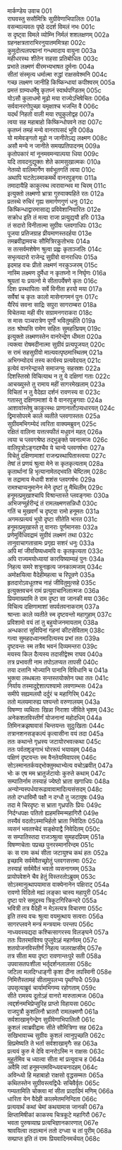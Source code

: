 मार्कण्डेय उवाच	001  
राघवस्तु ससौमित्रिः सुग्रीवेणाभिपालितः	001a  
वसन्माल्यवतः पृष्ठे ददर्श विमलं नभः	001c  
स दृष्ट्वा विमले व्योम्नि निर्मलं शशलक्षणम्	002a  
ग्रहनक्षत्रताराभिरनुयातममित्रहा	002c  
कुमुदोत्पलपद्मानां गन्धमादाय वायुना	003a  
महीधरस्थः शीतेन सहसा प्रतिबोधितः	003c  
प्रभाते लक्ष्मणं वीरमभ्यभाषत दुर्मनाः	004a  
सीतां संस्मृत्य धर्मात्मा रुद्धां राक्षसवेश्मनि	004c  
गच्छ लक्ष्मण जानीहि किष्किन्धायां कपीश्वरम्	005a  
प्रमत्तं ग्राम्यधर्मेषु कृतघ्नं स्वार्थपण्डितम्	005c  
योऽसौ कुलाधमो मूढो मया राज्येऽभिषेचितः	006a  
सर्ववानरगोपुच्छा यमृक्षाश्च भजन्ति वै	006c  
यदर्थं निहतो वाली मया रघुकुलोद्वह	007a  
त्वया सह महाबाहो किष्किन्धोपवने तदा	007c  
कृतघ्नं तमहं मन्ये वानरापसदं भुवि	008a  
यो मामेवङ्गतो मूढो न जानीतेऽद्य लक्ष्मण	008c  
असौ मन्ये न जानीते समयप्रतिपादनम्	009a  
कृतोपकारं मां नूनमवमन्याल्पया धिया	009c  
यदि तावदनुद्युक्तः शेते कामसुखात्मकः	010a  
नेतव्यो वालिमार्गेण सर्वभूतगतिं त्वया	010c  
अथापि घटतेऽस्माकमर्थे वानरपुङ्गवः	011a  
तमादायैहि काकुत्स्थ त्वरावान्भव मा चिरम्	011c  
इत्युक्तो लक्ष्मणो भ्रात्रा गुरुवाक्यहिते रतः	012a  
प्रतस्थे रुचिरं गृह्य समार्गणगुणं धनुः	012c  
किष्किन्धाद्वारमासाद्य प्रविवेशानिवारितः	012e  
सक्रोध इति तं मत्वा राजा प्रत्युद्ययौ हरिः	013a  
तं सदारो विनीतात्मा सुग्रीवः प्लवगाधिपः	013c  
पूजया प्रतिजग्राह प्रीयमाणस्तदर्हया	013e  
तमब्रवीद्रामवचः सौमित्रिरकुतोभयः	014a  
स तत्सर्वमशेषेण श्रुत्वा प्रह्वः कृताञ्जलिः	014c  
सभृत्यदारो राजेन्द्र सुग्रीवो वानराधिपः	015a  
इदमाह वचः प्रीतो लक्ष्मणं नरकुञ्जरम्	015c  
नास्मि लक्ष्मण दुर्मेधा न कृतघ्नो न निर्घृणः	016a  
श्रूयतां यः प्रयत्नो मे सीतापर्येषणे कृतः	016c  
दिशः प्रस्थापिताः सर्वे विनीता हरयो मया	017a  
सर्वेषां च कृतः कालो मासेनागमनं पुनः	017c  
यैरियं सवना साद्रिः सपुरा सागराम्बरा	018a  
विचेतव्या मही वीर सग्रामनगराकरा	018c  
स मासः पञ्चरात्रेण पूर्णो भवितुमर्हति	019a  
ततः श्रोष्यसि रामेण सहितः सुमहत्प्रियम्	019c  
इत्युक्तो लक्ष्मणस्तेन वानरेन्द्रेण धीमता	020a  
त्यक्त्वा रोषमदीनात्मा सुग्रीवं प्रत्यपूजयत्	020c  
स रामं सहसुग्रीवो माल्यवत्पृष्ठमास्थितम्	021a  
अभिगम्योदयं तस्य कार्यस्य प्रत्यवेदयत्	021c  
इत्येवं वानरेन्द्रास्ते समाजग्मुः सहस्रशः	022a  
दिशस्तिस्रो विचित्याथ न तु ये दक्षिणां गताः	022c  
आचख्युस्ते तु रामाय महीं सागरमेखलाम्	023a  
विचितां न तु वैदेह्या दर्शनं रावणस्य वा	023c  
गतास्तु दक्षिणामाशां ये वै वानरपुङ्गवाः	024a  
आशावांस्तेषु काकुत्स्थः प्राणानार्तोऽप्यधारयत्	024c  
द्विमासोपरमे काले व्यतीते प्लवगास्ततः	025a  
सुग्रीवमभिगम्येदं त्वरिता वाक्यमब्रुवन्	025c  
रक्षितं वालिना यत्तत्स्फीतं मधुवनं महत्	026a  
त्वया च प्लवगश्रेष्ठ तद्भुङ्क्ते पवनात्मजः	026c  
वालिपुत्रोऽङ्गदश्चैव ये चान्ये प्लवगर्षभाः	027a  
विचेतुं दक्षिणामाशां राजन्प्रस्थापितास्त्वया	027c  
तेषां तं प्रणयं श्रुत्वा मेने स कृतकृत्यताम्	028a  
कृतार्थानां हि भृत्यानामेतद्भवति चेष्टितम्	028c  
स तद्रामाय मेधावी शशंस प्लवगर्षभः	029a  
रामश्चाप्यनुमानेन मेने दृष्टां तु मैथिलीम्	029c  
हनूमत्प्रमुखाश्चापि विश्रान्तास्ते प्लवङ्गमाः	030a  
अभिजग्मुर्हरीन्द्रं तं रामलक्ष्मणसन्निधौ	030c  
गतिं च मुखवर्णं च दृष्ट्वा रामो हनूमतः	031a  
अगमत्प्रत्ययं भूयो दृष्टा सीतेति भारत	031c  
हनूमत्प्रमुखास्ते तु वानराः पूर्णमानसाः	032a  
प्रणेमुर्विधिवद्रामं सुग्रीवं लक्ष्मणं तथा	032c  
तानुवाचागतान्रामः प्रगृह्य सशरं धनुः	033a  
अपि मां जीवयिष्यध्वमपि वः कृतकृत्यता	033c  
अपि राज्यमयोध्यायां कारयिष्याम्यहं पुनः	034a  
निहत्य समरे शत्रूनाहृत्य जनकात्मजाम्	034c  
अमोक्षयित्वा वैदेहीमहत्वा च रिपून्रणे	035a  
हृतदारोऽवधूतश्च नाहं जीवितुमुत्सहे	035c  
इत्युक्तवचनं रामं प्रत्युवाचानिलात्मजः	036a  
प्रियमाख्यामि ते राम दृष्टा सा जानकी मया	036c  
विचित्य दक्षिणामाशां सपर्वतवनाकराम्	037a  
श्रान्ताः काले व्यतीते स्म दृष्टवन्तो महागुहाम्	037c  
प्रविशामो वयं तां तु बहुयोजनमायताम्	038a  
अन्धकारां सुविपिनां गहनां कीटसेविताम्	038c  
गत्वा सुमहदध्वानमादित्यस्य प्रभां ततः	039a  
दृष्टवन्तः स्म तत्रैव भवनं दिव्यमन्तरा	039c  
मयस्य किल दैत्यस्य तदासीद्वेश्म राघव	040a  
तत्र प्रभावती नाम तपोऽतप्यत तापसी	040c  
तया दत्तानि भोज्यानि पानानि विविधानि च	041a  
भुक्त्वा लब्धबलाः सन्तस्तयोक्तेन पथा ततः	041c  
निर्याय तस्मादुद्देशात्पश्यामो लवणाम्भसः	042a  
समीपे सह्यमलयौ दर्दुरं च महागिरिम्	042c  
ततो मलयमारुह्य पश्यन्तो वरुणालयम्	043a  
विषण्णा व्यथिताः खिन्ना निराशा जीविते भृशम्	043c  
अनेकशतविस्तीर्णं योजनानां महोदधिम्	044a  
तिमिनक्रझषावासं चिन्तयन्तः सुदुःखिताः	044c  
तत्रानशनसङ्कल्पं कृत्वासीना वयं तदा	045a  
ततः कथान्ते गृध्रस्य जटायोरभवत्कथा	045c  
ततः पर्वतशृङ्गाभं घोररूपं भयावहम्	046a  
पक्षिणं दृष्टवन्तः स्म वैनतेयमिवापरम्	046c  
सोऽस्मानतर्कयद्भोक्तुमथाभ्येत्य वचोऽब्रवीत्	047a  
भोः क एष मम भ्रातुर्जटायोः कुरुते कथाम्	047c  
सम्पातिर्नाम तस्याहं ज्येष्ठो भ्राता खगाधिपः	048a  
अन्योन्यस्पर्धयारूढावावामादित्यसंसदम्	048c  
ततो दग्धाविमौ पक्षौ न दग्धौ तु जटायुषः	049a  
तदा मे चिरदृष्टः स भ्राता गृध्रपतिः प्रियः	049c  
निर्दग्धपक्षः पतितो ह्यहमस्मिन्महागिरौ	049e  
तस्यैवं वदतोऽस्माभिर्हतो भ्राता निवेदितः	050a  
व्यसनं भवतश्चेदं सङ्क्षेपाद्वै निवेदितम्	050c  
स सम्पातिस्तदा राजञ्श्रुत्वा सुमहदप्रियम्	051a  
विषण्णचेताः पप्रच्छ पुनरस्मानरिन्दम	051c  
कः स रामः कथं सीता जटायुश्च कथं हतः	052a  
इच्छामि सर्वमेवैतच्छ्रोतुं प्लवगसत्तमाः	052c  
तस्याहं सर्वमेवैतं भवतो व्यसनागमम्	053a  
प्रायोपवेशने चैव हेतुं विस्तरतोऽब्रुवम्	053c  
सोऽस्मानुत्थापयामास वाक्येनानेन पक्षिराट्	054a  
रावणो विदितो मह्यं लङ्का चास्य महापुरी	054c  
दृष्टा पारे समुद्रस्य त्रिकूटगिरिकन्दरे	055a  
भवित्री तत्र वैदेही न मेऽस्त्यत्र विचारणा	055c  
इति तस्य वचः श्रुत्वा वयमुत्थाय सत्वराः	056a  
सागरप्लवने मन्त्रं मन्त्रयामः परन्तप	056c  
नाध्यवस्यद्यदा कश्चित्सागरस्य विलङ्घने	057a  
ततः पितरमाविश्य पुप्लुवेऽहं महार्णवम्	057c  
शतयोजनविस्तीर्णं निहत्य जलराक्षसीम्	057e  
तत्र सीता मया दृष्टा रावणान्तःपुरे सती	058a  
उपवासतपःशीला भर्तृदर्शनलालसा	058c  
जटिला मलदिग्धाङ्गी कृशा दीना तपस्विनी	058e  
निमित्तैस्तामहं सीतामुपलभ्य पृथग्विधैः	059a  
उपसृत्याब्रुवं चार्यामभिगम्य रहोगताम्	059c  
सीते रामस्य दूतोऽहं वानरो मारुतात्मजः	060a  
त्वद्दर्शनमभिप्रेप्सुरिह प्राप्तो विहायसा	060c  
राजपुत्रौ कुशलिनौ भ्रातरौ रामलक्ष्मणौ	061a  
सर्वशाखामृगेन्द्रेण सुग्रीवेणाभिपालितौ	061c  
कुशलं त्वाब्रवीद्रामः सीते सौमित्रिणा सह	062a  
सखिभावाच्च सुग्रीवः कुशलं त्वानुपृच्छति	062c  
क्षिप्रमेष्यति ते भर्ता सर्वशाखामृगैः सह	063a  
प्रत्ययं कुरु मे देवि वानरोऽस्मि न राक्षसः	063c  
मुहूर्तमिव च ध्यात्वा सीता मां प्रत्युवाच ह	064a  
अवैमि त्वां हनूमन्तमविन्ध्यवचनादहम्	064c  
अविन्ध्यो हि महाबाहो राक्षसो वृद्धसम्मतः	065a  
कथितस्तेन सुग्रीवस्त्वद्विधैः सचिवैर्वृतः	065c  
गम्यतामिति चोक्त्वा मां सीता प्रादादिमं मणिम्	066a  
धारिता येन वैदेही कालमेतमनिन्दिता	066c  
प्रत्ययार्थं कथां चेमां कथयामास जानकी	067a  
क्षिप्तामिषीकां काकस्य चित्रकूटे महागिरौ	067c  
भवता पुरुषव्याघ्र प्रत्यभिज्ञानकारणात्	067e  
श्रावयित्वा तदात्मानं ततो दग्ध्वा च तां पुरीम्	068a  
सम्प्राप्त इति तं रामः प्रियवादिनमर्चयत्	068c  
